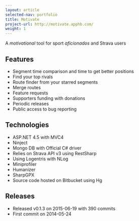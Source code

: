```yaml
---
layout: article
selected-nav: portfolio
title: Motivate
project-url: http://motivate.apphb.com/
weight: 1
---
```


A *motivational* tool for sport *aficionados* and Strava users

Features
--------

* Segment time comparison and time to get better positions
* Find your top rivals
* Route finder from your starred segments
* Merge routes
* Feature requests
* Supporters funding with donations
* Periodic releases
* Public access to bug reporting


Technologies
------------

* ASP.NET 4.5 with MVC4
* Ninject
* Mongo DB with Official C# driver
* Relies on Strava API v3 using RestSharp
* Using Logentris with NLog
* Miniprofiler
* Humanizer
* SharpGPX
* Source code hosted on Bitbucket using Hg

Releases
--------

* Released v0.1.3 on 2015-06-19 with 390 commits
* First commit on 2014-05-24